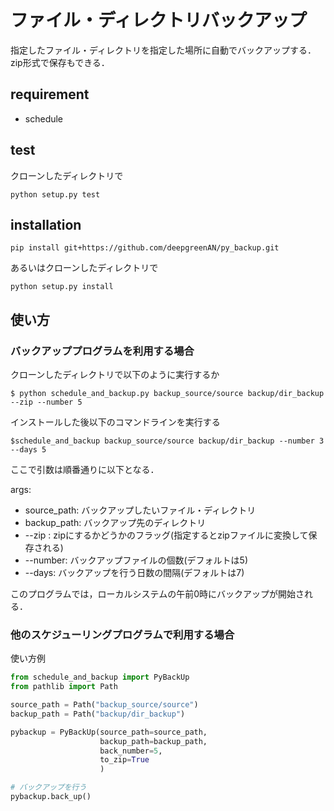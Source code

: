 # ファイル・ディレクトリバックアップ
指定したファイル・ディレクトリを指定した場所に自動でバックアップする．zip形式で保存もできる．

## requirement
- schedule
## test
クローンしたディレクトリで
```
python setup.py test
```

## installation
```
pip install git+https://github.com/deepgreenAN/py_backup.git
```
あるいはクローンしたディレクトリで
```
python setup.py install
```

## 使い方
### バックアッププログラムを利用する場合
クローンしたディレクトリで以下のように実行するか

```
$ python schedule_and_backup.py backup_source/source backup/dir_backup --zip --number 5
```
インストールした後以下のコマンドラインを実行する
```
$schedule_and_backup backup_source/source backup/dir_backup --number 3 --days 5
```
ここで引数は順番通りに以下となる．

args:
- source_path: バックアップしたいファイル・ディレクトリ  
- backup_path: バックアップ先のディレクトリ  
- --zip : zipにするかどうかのフラッグ(指定するとzipファイルに変換して保存される)
- --number: バックアップファイルの個数(デフォルトは5)
- --days: バックアップを行う日数の間隔(デフォルトは7)  

このプログラムでは，ローカルシステムの午前0時にバックアップが開始される．
### 他のスケジューリングプログラムで利用する場合

使い方例
```python
from schedule_and_backup import PyBackUp
from pathlib import Path

source_path = Path("backup_source/source")
backup_path = Path("backup/dir_backup")

pybackup = PyBackUp(source_path=source_path,
                    backup_path=backup_path,
                    back_number=5,
                    to_zip=True
                    )

# バックアップを行う
pybackup.back_up()
```